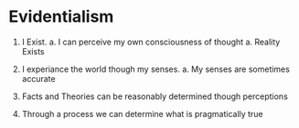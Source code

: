 # Evidentialism

1. I Exist.
a. I can perceive my own consciousness of thought
a. Reality Exists

2. I experiance the world though my senses.
a. My senses are sometimes accurate


3. Facts and Theories can be reasonably determined though perceptions

4. Through a process we can determine what is pragmatically true
